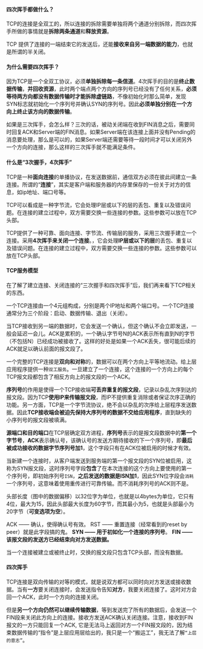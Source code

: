 

#### 四次挥手都做什么？

TCP的连接是全双工的，所以连接的拆除需要单独将两个通道分别拆除，而四次挥手所做的事情就是**拆除两条通道**和**释放资源**。

TCP 提供了连接的一端结束它的发送后，还能**接收来自另一端数据的能力**，也就是所谓的半关闭。

#### 为什么需要四次挥手？

因为TCP是一个全双工协议，必须**单独拆除每一条信道**。4次挥手的目的是**终止数据传输**，**并回收资源**，此时两个端点两个方向的序列号已经没有了任何关系，**必须等待两方向都没有数据传输时才能拆除虚链路**，不像初始化时那么简单，发现SYN标志就初始化一个序列号并确认SYN的序列号。因此**必须单独分别在一个方向上终止该方向的数据传输**。

如果是三次挥手，会怎么样？三次的话，被动关闭端在收到FIN消息之后，需要同时回复ACK和Server端的FIN消息。如果Server端在该连接上面并没有Pending的消息要处理，那么是可以的，如果Server端还需要等待一段时间才可以关闭另外一个方向的连接，那么这样的三次挥手就不能满足条件。

#### 什么是“3次握手，4次挥手”

TCP是一种**面向连接**的单播协议，在发送数据前，通信双方必须在彼此间建立一条连接。所谓的“**连接**”，其实是客户端和服务器的内存里保存的一份关于对方的信息，如ip地址、端口号等。

TCP可以看成是一种字节流，它会处理IP层或以下的层的丢包、重复以及错误问题。在连接的建立过程中，双方需要交换一些连接的参数。这些参数可以放在TCP头部。

TCP提供了一种可靠、面向连接、字节流、传输层的服务，采用三次握手建立一个连接。采用**4次挥手来关闭一个连接**。，它会处理**IP层或以下的层**的丢包、重复以及错误问题。在连接的建立过程中，双方需要交换一些连接的参数。这些参数可以放在TCP头部。

#### TCP服务模型

在了解了建立连接、关闭连接的“三次握手和四次挥手”后，我们再来看下TCP相关的东西。

一个TCP连接由一个4元组构成，分别是两个IP地址和两个端口号。一个TCP连接通常分为三个阶段：启动、数据传输、退出（关闭）。

当TCP接收到另一端的数据时，它会发送一个确认，但这个确认不会立即发送，一般会延迟一会儿。ACK是累积的，一个确认字节号N的ACK表示所有直到N的字节（不包括N）已经成功被接收了。这样的好处是如果一个ACK丢失，很可能后续的ACK就足以确认前面的报文段了。

一个完整的TCP连接是**双向和对称**的，数据可以在两个方向上平等地流动。给上层应用程序提供一种`双工服务`。一旦建立了一个连接，这个连接的一个方向上的每个TCP报文段都包含了相反方向上的报文段的一个ACK。

**序列号**的作用是使得一个TCP接收端**可丢弃重复的报文段**，记录以杂乱次序到达的报文段。因为TCP**使用IP来传输报文段**，而IP不提供重复消除或者保证次序正确的功能。另一方面，TCP是一个字节流协议，绝不会以杂乱的次序给上层程序发送数据。因此**TCP接收端会被迫先保持大序列号的数据不交给应用程序**，直到缺失的小序列号的报文段被填满。

**源端口和目的端口**在TCP层确定双方进程，**序列号**表示的是报文段数据中的**第一个字节号**，**ACK**表示确认号，该确认号的发送方期待接收的下一个序列号，即**最后被成功接收的数据字节序列号加1**，这个字段只有在ACK位被启用的时候才有效。

当新建一个连接时，从客户端发送到服务端的第一个报文段的SYN位被启用，这称为SYN报文段，这时序列号字段**包含**了在本次连接的这个方向上要使用的第一个序列号，即初始序列号`ISN`，**之后发送的数据是ISN加1**，因此SYN位字段会`消耗`一个序列号，这意味着使用重传进行可靠传输。而不消耗序列号的ACK则不是。

头部长度（图中的数据偏移）以32位字为单位，也就是以4bytes为单位，它只有4位，最大为15，因此头部最大长度为60字节，而其最小为5，也就是头部最小为20字节（**可变选项为空**）。

ACK —— 确认，使得确认号有效。 RST —— 重置连接（经常看到的reset by peer）就是此字段搞的鬼。 **SYN —— 用于初如化一个连接的序列号**。 **FIN —— 该报文段的发送方已经结束向对方发送数据。**

当一个连接被建立或被终止时，交换的报文段只包含TCP头部，而没有数据。

#### 四次挥手

TCP连接是双向传输的对等的模式，就是说双方都可以同时向对方发送或接收数据。当有**一方**要关闭连接时，会发送指令告知**对方**，我要关闭连接了。这时对方会回一个ACK，此时一个方向的连接关闭。

但是**另一个方向仍然可以继续传输数据**，等到发送完了所有的数据后，会发送一个FIN段来关闭此方向上的连接。接收方发送ACK确认关闭连接。注意，接收到FIN报文的一方只能回复一个ACK, 它是无法马上返回对方一个FIN报文段的，因为结束数据传输的“指令”是上层应用层给出的，我只是一个“搬运工”，我无法了解`“上层的意志”`。





